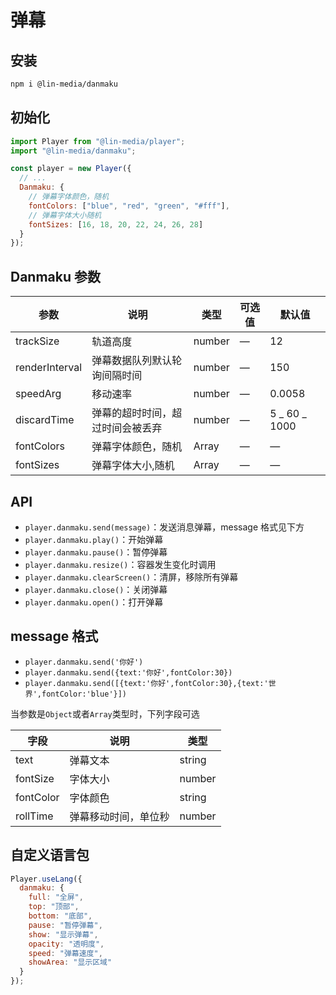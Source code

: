 # 弹幕

## 安装

```bash
npm i @lin-media/danmaku
```

## 初始化

```javascript
import Player from "@lin-media/player";
import "@lin-media/danmaku";

const player = new Player({
  // ...
  Danmaku: {
    // 弹幕字体颜色，随机
    fontColors: ["blue", "red", "green", "#fff"],
    // 弹幕字体大小随机
    fontSizes: [16, 18, 20, 22, 24, 26, 28]
  }
});
```

## Danmaku 参数

| 参数           | 说明                             | 类型          | 可选值 | 默认值        |
| -------------- | -------------------------------- | ------------- | ------ | ------------- |
| trackSize      | 轨道高度                         | number        | —      | 12            |
| renderInterval | 弹幕数据队列默认轮询间隔时间     | number        | —      | 150           |
| speedArg       | 移动速率                         | number        | —      | 0.0058        |
| discardTime    | 弹幕的超时时间，超过时间会被丢弃 | number        | —      | 5 _ 60 _ 1000 |
| fontColors     | 弹幕字体颜色，随机               | Array<string> | —      | —             |
| fontSizes      | 弹幕字体大小,随机                | Array<number> | —      | —             |

## API

- `player.danmaku.send(message)`：发送消息弹幕，message 格式见下方
- `player.danmaku.play()`：开始弹幕
- `player.danmaku.pause()`：暂停弹幕
- `player.danmaku.resize()`：容器发生变化时调用
- `player.danmaku.clearScreen()`：清屏，移除所有弹幕
- `player.danmaku.close()`：关闭弹幕
- `player.danmaku.open()`：打开弹幕

## message 格式

- `player.danmaku.send('你好')`
- `player.danmaku.send({text:'你好',fontColor:30})`
- `player.danmaku.send([{text:'你好',fontColor:30},{text:'世界',fontColor:'blue'}])`

当参数是`Object`或者`Array`类型时，下列字段可选

| 字段      | 说明                 | 类型   |
| --------- | -------------------- | ------ |
| text      | 弹幕文本             | string |
| fontSize  | 字体大小             | number |
| fontColor | 字体颜色             | string |
| rollTime  | 弹幕移动时间，单位秒 | number |

## 自定义语言包

```javascript
Player.useLang({
  danmaku: {
    full: "全屏",
    top: "顶部",
    bottom: "底部",
    pause: "暂停弹幕",
    show: "显示弹幕",
    opacity: "透明度",
    speed: "弹幕速度",
    showArea: "显示区域"
  }
});
```
